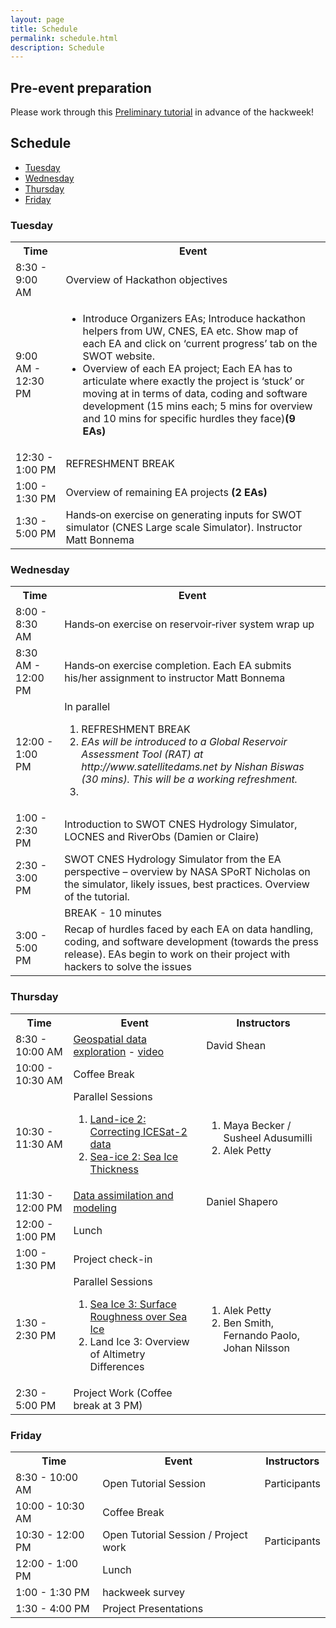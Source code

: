 ```yaml
---
layout: page
title: Schedule
permalink: schedule.html
description: Schedule
---
```


## Pre-event preparation

Please work through this <a href ="https://icesat-2hackweek.github.io/preliminary/">Preliminary tutorial</a> in advance of the hackweek!

## Schedule

- [Tuesday](#tuesday)
- [Wednesday](#wednesday)
- [Thursday](#thursday)
- [Friday](#friday)

### Tuesday

<table>
<tbody>
<tr>
<th>Time</th>
<th>Event</th>
</tr>

<tr>
<td> 8:30 - 9:00 AM </td>
<td>Overview of Hackathon objectives</td>
</tr>

<tr>
<td> 9:00 AM - 12:30 PM </td>
<td>
  <ul>
    <li>Introduce Organizers EAs; Introduce hackathon helpers from UW, CNES, EA etc.
    Show map of each EA and click on ‘current progress’ tab on the SWOT website.</li>
    <li>Overview of each EA project; Each EA has to articulate where exactly the project is ‘stuck’ or
moving at in terms of data, coding and software development (15 mins each; 5 mins for overview and 10 mins for specific hurdles they face)<strong>(9 EAs)</strong></li>
  </ul>
</td>
</tr>

<tr> 
<td> 12:30 - 1:00 PM </td>
<td>REFRESHMENT BREAK</td>
</tr>

<tr> 
<td> 1:00 - 1:30 PM </td>
<td>Overview of remaining EA projects <strong>(2 EAs)</strong></td>
</tr>

<tr>
<td> 1:30 - 5:00 PM </td>
<td>Hands‐on exercise on generating inputs for SWOT simulator (CNES Large scale Simulator). Instructor Matt Bonnema</td>
</tr>

</tbody>
</table>

### Wednesday

<table>
<tbody>
<tr>
<th>Time</th>
<th>Event</th>
</tr>

<tr>
<td> 8:00 - 8:30 AM </td>
<td>Hands‐on exercise on reservoir‐river system wrap up</td>
</tr>

<tr>
<td> 8:30 AM - 12:00 PM </td>
<td>Hands‐on exercise completion. Each EA submits his/her assignment to instructor Matt Bonnema</td>
</tr>

<tr> 
<td> 12:00 - 1:00 PM </td>
<td>In parallel
  <ol>
    <li>REFRESHMENT BREAK</li>
    <li><em>EAs will be introduced to a Global Reservoir Assessment Tool (RAT) at http://www.satellitedams.net by Nishan Biswas (30 mins). This will be a working refreshment.</em><li>
  </ol>
  </td>
</tr>

<tr>
<td> 1:00 - 2:30 PM </td>
<td>Introduction to SWOT CNES Hydrology Simulator, LOCNES and RiverObs (Damien or Claire)</td>
</tr>

<tr>
<td> 2:30 - 3:00 PM </td>
<td>SWOT CNES Hydrology Simulator from the EA perspective – overview by NASA SPoRT Nicholas on the simulator, likely issues, best practices. Overview of the tutorial.</td>
</tr>

<tr>
<td></td>
<td>BREAK - 10 minutes</td>
</tr>

<tr>
<td> 3:00 - 5:00 PM </td>
<td>Recap of hurdles faced by each EA on data handling, coding, and software development (towards the press release). EAs begin to work on their project with hackers to solve the issues</td>
</tr>

</tbody>
</table>

### Thursday

<table>
<tbody>
<tr>
<th>Time</th>
<th>Event</th>
<th>Instructors</th>
</tr>


<tr>
<td>8:30 - 10:00 AM</td>
<td><a href="https://github.com/ICESAT-2HackWeek/geospatial-analysis">Geospatial data exploration</a> - <a href="https://www.youtube.com/watch?v=3N7ENfWoiVk"> video </a></td>
<td>David Shean</td>
</tr>

<tr>
<td>10:00 - 10:30 AM</td>
<td>Coffee Break</td>
<td></td>
</tr>

<tr>
<td>10:30 - 11:30 AM</td>
<td>Parallel Sessions
<ol>
<li><a href="https://github.com/ICESAT-2HackWeek/data-correction">Land-ice 2: Correcting ICESat-2 data</a></li>
<li><a href="https://github.com/ICESAT-2HackWeek/sea-ice-tutorials">Sea-ice 2: Sea Ice Thickness</a></li>
</ol>
</td>
<td>
<ol>
<li>Maya Becker / Susheel Adusumilli</li>
<li>Alek Petty</li>
</ol>
</td>
</tr>

<tr>
<td>11:30 - 12:00 PM</td>
<td><a href="https://icepack.github.io">Data assimilation and modeling</a></td>
<td>Daniel Shapero</td>
</tr>

<tr>
<td>12:00 - 1:00 PM</td>
<td>Lunch</td>
<td></td>
</tr>

<tr>
<td>1:00 - 1:30 PM</td>
<td>Project check-in</td>
<td></td>
</tr>

<tr>
<td>1:30 - 2:30 PM</td>
<td>Parallel Sessions
<ol>
<li><a href="https://github.com/ICESAT-2HackWeek/sea-ice-tutorials">Sea Ice 3: Surface Roughness over Sea Ice</a></li>
<li>Land Ice 3: Overview of Altimetry Differences</li>
</ol>
</td>
<td>
<ol>
<li>Alek Petty</li>
<li>Ben Smith, Fernando Paolo, Johan Nilsson</li>
</ol>
</td>
</tr>

<tr>
<td> 2:30 - 5:00 PM</td>
<td>Project Work (Coffee break at 3 PM)</td>
<td> </td>
</tr>

</tbody>
</table>

### Friday

<table>
<tbody>
<tr>
<th>Time</th>
<th>Event</th>
<th>Instructors</th>
</tr>

<tr>
<td>8:30 - 10:00 AM </td>
<td>Open Tutorial Session</td>
<td>Participants</td>
</tr>

<tr>
<td>10:00 - 10:30 AM</td>
<td>Coffee Break</td>
<td></td>
</tr>

<tr>
<td>10:30 - 12:00 PM </td>
<td>Open Tutorial Session / Project work</td>
<td> Participants</td>
</tr>

<tr>
<td>12:00 - 1:00 PM</td>
<td>Lunch</td>
<td></td>
</tr>

<tr>
<td>1:00 - 1:30 PM</td>
<td>hackweek survey</td>
<td></td>
</tr>

<tr>
<td>1:30 - 4:00 PM</td>
<td>Project Presentations</td>
<td></td>
</tr>

</tbody>
</table>


